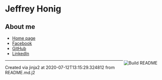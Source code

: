# Jeffrey Honig

## About me

* [Home page](https://jch.honig.net/)
* [Facebook](https://www.facebook.com/jchonig)
* [GitHub](https://github.com/jchonig)
* [LinkedIn](https://www.linkedin.com/in/jchonig/)



<a href="https://github.com/jchonig/jchonig/actions"><img src="https://github.com/jchonig/jchonig/workflows/Build%20README/badge.svg" align="right" alt="Build README"></a>

---

Created via jinja2 at 2020-07-12T13:15:29.324812 from README.md.j2